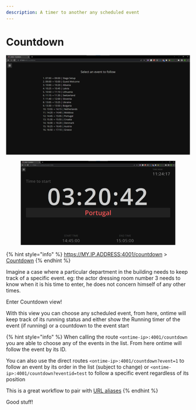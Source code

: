 ```yaml
---
description: A timer to another any scheduled event
---
```


# Countdown

<div>

<img src="../.gitbook/assets/108 countdown 1 (1).png" alt="Countdown to anything!">

 

<figure><img src="../.gitbook/assets/108 countdown 2.png" alt=""><figcaption></figcaption></figure>

</div>

{% hint style="info" %}
https://MY.IP.ADDRESS:4001/countdown > [Countdown](countdown.md)
{% endhint %}

Imagine a case where a particular department in the building needs to keep track of a specific event. eg: the actor dressing room number 3 needs to know when it is his time to enter, he does not concern himself of any other times.

Enter Countdown view!

With this view you can choose any scheduled event, from here, ontime will keep track of its running status and either show the Running timer of the event (if running) or a countdown to the event start

{% hint style="info" %}
When calling the route `<ontime-ip>:4001/countdown` you are able to choose any of the events in the list. From here ontime will follow the event by its ID.&#x20;

You can also use the direct routes `<ontime-ip>:4001/countdown?event=1` to follow an event by its order in the list (subject to change) or `<ontime-ip>:4001/countdown?eventid=test` to follow a specific event regardless of its position

This is a great workflow to pair with [URL aliases](../features/url-aliases.md)
{% endhint %}



Good stuff!
